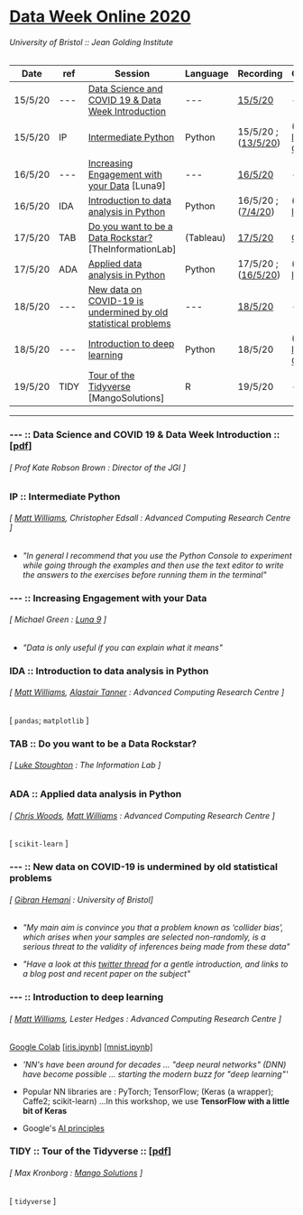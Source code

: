 # [Data Week Online 2020](http://www.bristol.ac.uk/golding/get-involved/data-week-online-2020/)
###### University of Bristol :: Jean Golding Institute


| Date | ref | Session | Language | Recording | Course |
| --- | --- | --- | --- | --- | --- |
| 15/5/20 | --- | [Data Science and COVID 19 & Data Week Introduction](https://www.eventbrite.co.uk/e/data-science-and-covid-19-data-week-introduction-tickets-104979319972) | --- | [15/5/20](https://www.youtube.com/watch?v=cKmrShYOiFg) | --- |
| 15/5/20 | IP | [Intermediate Python](https://www.eventbrite.co.uk/e/intermediate-python-tickets-94390882671) | Python | 15/5/20 ; ([13/5/20](https://www.youtube.com/watch?v=xWsJ_qk-eJE)) | ([link](https://milliams.com/courses/2020-06-15-intermediate_python/)); [link2](https://milliams.com/courses/intermediate_python/); [GitLab](https://gitlab.com/milliams/intermediate_python) |
| 16/5/20 | --- | [Increasing Engagement with your Data](https://www.eventbrite.co.uk/e/talk-increasing-engagement-with-your-data-tickets-104513705306) [Luna9] | --- | [16/5/20](https://www.youtube.com/watch?v=8uqXeo7s8vI) | --- |
| 16/5/20 | IDA | [Introduction to data analysis in Python](https://www.eventbrite.co.uk/e/introduction-to-data-analysis-in-python-tickets-94393402207) | Python | 16/5/20 ; ([7/4/20](https://www.youtube.com/watch?v=NHrfNb6tZ6o)) | ([link](https://milliams.com/courses/2020-06-16-data_analysis_python/)); [link2](https://milliams.com/courses/data_analysis_python/) |
| 17/5/20 | TAB | [Do you want to be a Data Rockstar?](https://www.eventbrite.co.uk/e/do-you-want-to-be-a-data-rockstar-learn-tableau-tickets-97698716491) [TheInformationLab] | (Tableau) | [17/5/20](https://www.youtube.com/watch?v=ROY2CwwS_XE) | [GDrive](https://drive.google.com/drive/folders/1T2dO6o4HY_isykYc4JNvYKhpI3KiJc3H) |
| 17/5/20 | ADA | [Applied data analysis in Python](https://www.eventbrite.co.uk/e/applied-data-analysis-in-python-tickets-94394166493) | Python | 17/5/20 ; ([16/5/20](https://www.youtube.com/watch?v=opX_9c2V9f4)) | ([link](https://milliams.com/courses/2020-06-17-applied_data_analysis/)); [link2](https://milliams.gitlab.io/applied_data_analysis/) |
| 18/5/20 | --- | [New data on COVID-19 is undermined by old statistical problems](https://www.eventbrite.co.uk/e/new-data-on-covid-19-is-undermined-by-old-statistical-problems-tickets-105058540924) | --- | [18/5/20](https://www.youtube.com/watch?v=rVQsFziZ83g) | --- |
| 18/5/20 | --- | [Introduction to deep learning](https://www.eventbrite.co.uk/e/introduction-to-deep-learning-tickets-94400379075) | Python | 18/5/20 | ([link](https://milliams.com/courses/2020-06-18-intro_deep_learning/)); [link2](https://milliams.com/courses/intro_deep_learning/#/); [GitHub](https://github.com/milliams/intro_deep_learning) |
| 19/5/20 | TIDY | [Tour of the Tidyverse](https://www.eventbrite.co.uk/e/tour-of-the-tidyverse-tickets-94383877719) [MangoSolutions] | R | 19/5/20 | --- |

---

### --- :: Data Science and COVID 19 & Data Week Introduction :: [[pdf](http://www.bristol.ac.uk/media-library/sites/jean-golding-institute/documents/data-week-2020/Data%20science%20COVID%2019%20and%20social%20change.pdf)]
###### [ Prof Kate Robson Brown : Director of the JGI ]


### IP :: Intermediate Python
###### [ [Matt Williams](https://twitter.com/milliams), Christopher Edsall : Advanced Computing Research Centre ]

* *"In general I recommend that you use the Python Console to experiment while going through the examples and then use the text editor to write the answers to the exercises before running them in the terminal"*


### --- :: Increasing Engagement with your Data
###### [ Michael Green : [Luna 9](https://twitter.com/luna9design) ]

* *"Data is only useful if you can explain what it means"*


### IDA :: Introduction to data analysis in Python
###### [ [Matt Williams](https://twitter.com/milliams), [Alastair Tanner](https://twitter.com/alastairtanner) : Advanced Computing Research Centre ]

[ `pandas`; `matplotlib` ]


### TAB :: Do you want to be a Data Rockstar?
###### [ [Luke Stoughton](https://twitter.com/barnsleybeast) : The Information Lab ]


### ADA :: Applied data analysis in Python
###### [ [Chris Woods](https://twitter.com/chryswoods), [Matt Williams](https://twitter.com/milliams) : Advanced Computing Research Centre ]

[ `scikit-learn` ]


### --- :: New data on COVID-19 is undermined by old statistical problems
###### [ [Gibran Hemani](https://twitter.com/explodecomputer) : University of Bristol]

* *"My main aim is convince you that a problem known as ‘collider bias’, which arises when your samples are selected non-randomly, is a serious threat to the validity of inferences being made from these data"*

* *"Have a look at this [twitter thread](https://twitter.com/bristimtom/status/1250731747039379456?s=20) for a gentle introduction, and links to a blog post and recent paper on the subject"*


### --- :: Introduction to deep learning
###### [ [Matt Williams](https://twitter.com/milliams), Lester Hedges : Advanced Computing Research Centre ]

[Google Colab](https://colab.research.google.com/) [[iris.ipynb]](https://colab.research.google.com/github/milliams/intro_deep_learning/blob/master/iris.ipynb) [[mnist.ipynb]](https://colab.research.google.com/github/milliams/intro_deep_learning/blob/master/mnist.ipynb)

* *'NN's have been around for decades ... "deep neural networks" (DNN) have become possible ... starting the modern buzz for "deep learning"'*

* Popular NN libraries are : PyTorch; TensorFlow; (Keras (a wrapper); Caffe2; scikit-learn) ...In this workshop, we use **TensorFlow with a little bit of Keras**

* Google's [AI principles](https://blog.google/technology/ai/ai-principles/)


### TIDY :: Tour of the Tidyverse :: [[pdf](http://www.bristol.ac.uk/media-library/sites/jean-golding-institute/documents/data-week-2020/Tour%20of%20the%20Tidyverse.pdf)]
###### [ Max Kronborg : [Mango Solutions](https://twitter.com/MangoTheCat) ]

[ `tidyverse` ]
